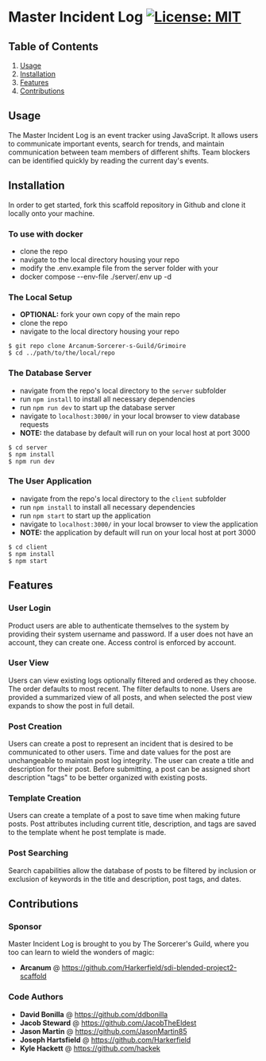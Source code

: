 # Master Incident Log [![License: MIT](https://img.shields.io/badge/License-MIT-yellow.svg)](https://opensource.org/licenses/MIT)

## Table of Contents
1. [Usage](#usage)
3. [Installation](#installation)
2. [Features](#features)
4. [Contributions](#contributions)

## Usage
The Master Incident Log is an event tracker using JavaScript. It allows users to communicate important events, search for trends, and maintain communication between team members of different shifts. Team blockers can be identified quickly by reading the current day's events.

## Installation
In order to get started, fork this scaffold repository in Github and clone it locally onto your machine.

### To use with docker
* clone the repo
* navigate to the local directory housing your repo
* modify the .env.example file from the server folder with your 
* docker compose --env-file ./server/.env up -d

### The Local Setup
* **OPTIONAL:** fork your own copy of the main repo
* clone the repo
* navigate to the local directory housing your repo
```
$ git repo clone Arcanum-Sorcerer-s-Guild/Grimoire
$ cd ../path/to/the/local/repo
```

### The Database Server
* navigate from the repo's local directory to the `server` subfolder
* run `npm install` to install all necessary dependencies
* run `npm run dev` to start up the database server
* navigate to `localhost:3000/` in your local browser to view database requests
* **NOTE:** the database by default will run on your local host at port 3000
```
$ cd server
$ npm install
$ npm run dev
```

### The User Application
* navigate from the repo's local directory to the `client` subfolder
* run `npm install` to install all necessary dependencies
* run `npm start` to start up the application
* navigate to `localhost:3000/` in your local browser to view the application
* **NOTE:** the application by default will run on your local host at port 3000
```
$ cd client
$ npm install
$ npm start
```

## Features

### User Login
Product users are able to authenticate themselves to the system by providing their system username and password. If a user does not have an account, they can create one. Access control is enforced by account.

### User View
Users can view existing logs optionally filtered and ordered as they choose. The order defaults to most recent. The filter defaults to none. Users are provided a summarized view of all posts, and when selected the post view expands to show the post in full detail.

### Post Creation
Users can create a post to represent an incident that is desired to be communicated to other users. Time and date values for the post are unchangeable to maintain post log integrity. The user can create a title and description for their post. Before submitting, a post can be assigned short description "tags" to be better organized with existing posts.

### Template Creation
Users can create a template of a post to save time when making future posts. Post attributes including current title, description, and tags are saved to the template whent he post template is made. 

### Post Searching
Search capabilities allow the database of posts to be filtered by inclusion or exclusion of keywords in the title and description, post tags, and dates.

## Contributions

### Sponsor
Master Incident Log is brought to you by The Sorcerer's Guild, where you too can learn to wield the wonders of magic:
* **Arcanum** @ https://github.com/Harkerfield/sdi-blended-project2-scaffold

### Code Authors

* **David Bonilla** @ https://github.com/ddbonilla
* **Jacob Steward** @ https://github.com/JacobTheEldest
* **Jason Martin** @ https://github.com/JasonMartin85
* **Joseph Hartsfield** @ https://github.com/Harkerfield
* **Kyle Hackett** @ https://github.com/hackek
